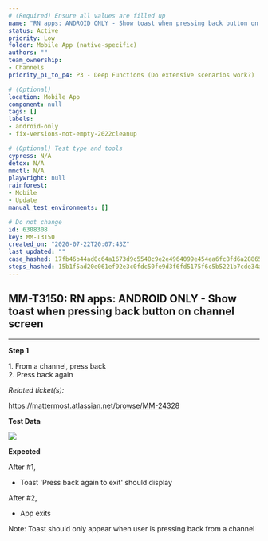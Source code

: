 ```yaml
---
# (Required) Ensure all values are filled up
name: "RN apps: ANDROID ONLY - Show toast when pressing back button on channel screen"
status: Active
priority: Low
folder: Mobile App (native-specific)
authors: ""
team_ownership: 
- Channels
priority_p1_to_p4: P3 - Deep Functions (Do extensive scenarios work?)

# (Optional)
location: Mobile App
component: null
tags: []
labels: 
- android-only
- fix-versions-not-empty-2022cleanup

# (Optional) Test type and tools
cypress: N/A
detox: N/A
mmctl: N/A
playwright: null
rainforest: 
- Mobile
- Update
manual_test_environments: []

# Do not change
id: 6308308
key: MM-T3150
created_on: "2020-07-22T20:07:43Z"
last_updated: ""
case_hashed: 17fb46b44ad8c64a1673d9c5548c9e2e4964099e454ea6fc8fd6a2886549698fb770e95707abff277c4af9d35e122ed4
steps_hashed: 15b1f5ad20e061ef92e3c0fdc50fe9d3f6fd5175f6c5b5221b7cde34aa5d8bbd87565de66ff9652fec01b9a2fd6bbda4
---
```


<!-- (Auto-generated) Based on frontmatter's "key" and "name" -->

## MM-T3150: RN apps: ANDROID ONLY - Show toast when pressing back button on channel screen

---

**Step 1**

1\. From a channel, press back\
2\. Press back again

_Related ticket(s):_

<https://mattermost.atlassian.net/browse/MM-24328>

**Test Data**

![](https://smartbear-tm4j-prod-us-west-2-attachment-rich-text.s3.us-west-2.amazonaws.com/embedded-f3277290f945470c4add5d21ef3dc7ca7b74388fc7152bfb6b99ae58c66a95a8-1595448450630-screenshot-1.png)

**Expected**

After #1,

- Toast 'Press back again to exit' should display

After #2,

- App exits

Note: Toast should only appear when user is pressing back from a channel
